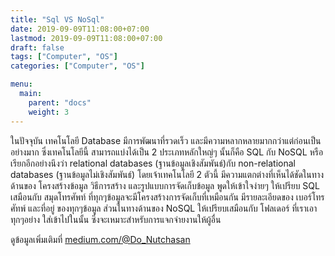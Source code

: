 ```yaml
---
title: "Sql VS NoSql"
date: 2019-09-09T11:08:00+07:00
lastmod: 2019-09-09T11:08:00+07:00
draft: false
tags: ["Computer", "OS"]
categories: ["Computer", "OS"]

menu:
  main:
    parent: "docs"
    weight: 3
---
```


ในปัจจุบัน เทคโนโลยี Database มีการพัฒนาที่รวดเร็ว และมีความหลากหลายมากกว่าแต่ก่อนเป็นอย่างมาก ซึ่งเทคโนโลยีนี้ สามารถแบ่งได้เป็น 2 ประเภทหลักใหญ่ๆ นั้นก็คือ SQL กับ NoSQL หรือเรียกอีกอย่างนึงว่า relational databases (ฐานข้อมูลเชิงสัมพันธ์)กับ non-relational databases (ฐานข้อมูลไม่เชิงสัมพันธ์) โดยเจ้าเทคโนโลยี 2 ตัวนี้ มีความแตกต่างที่เห็นได้ชัดในทางด้านของ โครงสร้างข้อมูล วิธีการสร้าง และรูปแบบการจัดเก็บข้อมูล พูดให้เข้าใจง่ายๆ ให้เปรียบ SQL เสมือนกับ สมุดโทรศัพท์ ที่ทุกๆข้อมูลจะมีโครงสร้างการจัดเก็บที่เหมือนกัน มีรายละเอียดของ เบอร์โทรศัทพ์ และที่อยู่ ของทุกๆข้อมูล ส่วนในทางด้านของ NoSQL ให้เปรียบเสมือนกับ โฟลเดอร์ ที่เราเอาทุกๆอย่าง ใส่เข้าไปในนั้น ซึ่งจะเหมาะสำหรับการแจกจ่ายงานให้ผู้อื่น

ดูข้อมูลเพิ่มเติมที่ [medium.com/@Do_Nutchasan](https://medium.com/@Do_Nutchasan/sql-vs-nosql-a1428a623f45)